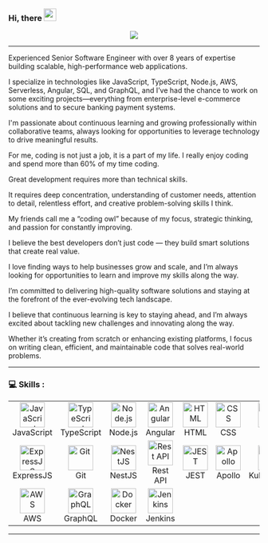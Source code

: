 
### Hi, there 	<img src="https://media.giphy.com/media/hvRJCLFzcasrR4ia7z/giphy.gif" width="25px">
<p align="center">
<a href="https://github.com/AdonisGithub">	<img src="https://readme-typing-svg.herokuapp.com/?lines=Senior%20Full-Stack%20developer;Android%20Developer;8%2B%20years%20of%20experience;Always%20learning%20new%20tech&font=Pacifico&center=true&width=650&height=120&color=58a6ff&vCenter=true&size=45%22"></a>
</p>


<div align="center">
	<hr>
<div align="left">
    <p>Experienced Senior Software Engineer with over 8 years of expertise building scalable, high-performance web applications.</p> 
    <p>I specialize in technologies like JavaScript, TypeScript, Node.js, AWS, Serverless, Angular, SQL, and GraphQL, and I’ve had the chance to work on some exciting projects—everything from enterprise-level e-commerce solutions and to secure banking payment systems.</p> 
    <p>I'm passionate about continuous learning and growing professionally within collaborative teams, always looking for opportunities to leverage technology to drive meaningful results.</p> 
    <p>For me, coding is not just a job, it is a part of my life. I really enjoy coding and spend more than 60% of my time coding.</p> 
    <p>Great development requires more than technical skills.</p> 
    <p>It requires deep concentration, understanding of customer needs, attention to detail, relentless effort, and creative problem-solving skills I think.</p> 
    <p>My friends call me a “coding owl” because of my focus, strategic thinking, and passion for constantly improving.</p> 
    <p>I believe the best developers don’t just code — they build smart solutions that create real value.</p> 
    <p>I love finding ways to help businesses grow and scale, and I’m always looking for opportunities to learn and improve my skills along the way.</p> 
    <p>I’m committed to delivering high-quality software solutions and staying at the forefront of the ever-evolving tech landscape. </p> 
    <p>I believe that continuous learning is key to staying ahead, and I’m always excited about tackling new challenges and innovating along the way.</p> 
    <p>Whether it’s creating from scratch or enhancing existing platforms, I focus on writing clean, efficient, and maintainable code that solves real-world problems.</p> 
</div>
	<hr>
</div>

### 💻 Skills :

<table>  
	<tr>  
		<td align="center" width="96">  
			<img src="https://techstack-generator.vercel.app/js-icon.svg" alt="JavaScript" width="50" height="50" /><br> JavaScript 
		</td>  
		<td align="center" width="96">  
			<img src="https://techstack-generator.vercel.app/ts-icon.svg" alt="TypeScript" width="50" height="50" /><br> TypeScript 
		</td>  
		<td align="center" width="96">  
			<img src="https://skillicons.dev/icons?i=nodejs" alt="Node.js" width="50" height="50" /><br> Node.js 
		</td>  
		<td align="center" width="96">  
			<img src="https://skillicons.dev/icons?i=angular" alt="Angular" width="50" height="50" /><br> Angular 
		</td>  
		<td align="center" width="96">  
			<img src="https://skillicons.dev/icons?i=html" alt="HTML" width="50" height="50" /><br> HTML 
		</td>  
		<td align="center" width="96">  
			<img src="https://skillicons.dev/icons?i=css" alt="CSS" width="50" height="50" /><br> CSS 
		</td>  
		<td align="center" width="96">  
			<img src="https://techstack-generator.vercel.app/react-icon.svg" alt="React" width="50" height="50" /><br> React 
		</td>  
		<td align="center" width="96">  
			<img src="https://skillicons.dev/icons?i=postgres" alt="PostgreSQL" width="50" height="50" /><br> PostgreSQL 
		</td>  
		<td align="center" width="96">  
			<img src="https://skillicons.dev/icons?i=redux" alt="Redux" width="50" height="50" /><br> Redux 
		</td>  
	</tr>  
	<tr>  
		<td align="center" width="96">  
			<img src="https://skillicons.dev/icons?i=express" alt="ExpressJS" width="50" height="50" /><br> ExpressJS 
		</td>  
		<td align="center" width="96">  
			<img src="https://skillicons.dev/icons?i=git" alt="Git" width="50" height="50" /><br> Git 
		</td>  
		<td align="center" width="96">  
			<img src="https://skillicons.dev/icons?i=nestjs" alt="NestJS" width="50" height="50" /><br> NestJS 
		</td>  
		<td align="center" width="96">  
			<img src="https://techstack-generator.vercel.app/restapi-icon.svg" alt="Rest API" width="50" height="50" /><br> Rest API 
		</td>  
		<td align="center" width="96">  
			<img src="https://skillicons.dev/icons?i=jest" alt="JEST" width="50" height="50" /><br> JEST 
		</td>  
		<td align="center" width="96">  
			<img src="https://skillicons.dev/icons?i=apollo" alt="Apollo" width="50" height="50" /><br> Apollo 
		</td>  
		<td align="center" width="96">  
			<img src="https://skillicons.dev/icons?i=kubernetes" alt="Kubernetes" width="50" height="50" /><br> Kubernetes 
		</td>  
		<td align="center" width="96">  
			<img src="https://skillicons.dev/icons?i=nginx" alt="Nginx" width="50" height="50" /><br> Nginx 
		</td>  
		<td align="center" width="96">  
			<img src="https://skillicons.dev/icons?i=mongodb" alt="MongoDB" width="50" height="50" /><br> MongoDB 
		</td>  
		</tr>  
		<tr>
		<td align="center" width="96">  
			<img src="https://techstack-generator.vercel.app/aws-icon.svg" alt="AWS" width="50" height="50" /><br> AWS 
		</td>  
		<td align="center" width="96">  
			<img src="https://techstack-generator.vercel.app/graphql-icon.svg" alt="GraphQL" width="50" height="50" /><br> GraphQL 
		</td>  
		<td align="center" width="96">  
			<img src="https://techstack-generator.vercel.app/docker-icon.svg" alt="Docker" width="50" height="50" /><br> Docker 
		</td> 
		<td align="center" width="96">  
			<img src="https://skillicons.dev/icons?i=jenkins" alt="Jenkins" width="50" height="50" /><br> Jenkins 
		</td>  
	</tr>
</table>
<hr>


